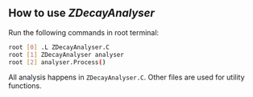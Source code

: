 ## How to use _ZDecayAnalyser_

Run the following commands in root terminal:

```bash
root [0] .L ZDecayAnalyser.C
root [1] ZDecayAnalyser analyser
root [2] analyser.Process()
``` 

All analysis happens in `ZDecayAnalyser.C`. Other files are used for utility functions.